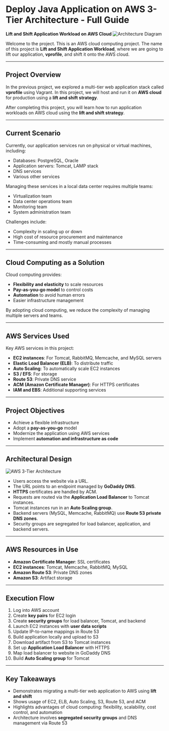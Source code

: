 # Deploy Java Application on AWS 3-Tier Architecture - Full Guide
**Lift and Shift Application Workload on AWS Cloud**
![Architecture Diagram](./images/architecture.png)

Welcome to the project. This is an AWS cloud computing project. The name of this project is **Lift and Shift Application Workload**, where we are going to lift our application, **vprofile**, and shift it onto the AWS cloud.

---

## Project Overview
In the previous project, we explored a multi-tier web application stack called **vprofile** using Vagrant. In this project, we will host and run it on **AWS cloud** for production using a **lift and shift strategy**.

After completing this project, you will learn how to run application workloads on AWS cloud using the **lift and shift strategy**.

---

## Current Scenario
Currently, our application services run on physical or virtual machines, including:

- Databases: PostgreSQL, Oracle
- Application servers: Tomcat, LAMP stack
- DNS services
- Various other services

Managing these services in a local data center requires multiple teams:

- Virtualization team
- Data center operations team
- Monitoring team
- System administration team

Challenges include:

- Complexity in scaling up or down
- High cost of resource procurement and maintenance
- Time-consuming and mostly manual processes

---

## Cloud Computing as a Solution
Cloud computing provides:

- **Flexibility and elasticity** to scale resources
- **Pay-as-you-go model** to control costs
- **Automation** to avoid human errors
- Easier infrastructure management

By adopting cloud computing, we reduce the complexity of managing multiple servers and teams.

---

## AWS Services Used
Key AWS services in this project:

- **EC2 instances**: For Tomcat, RabbitMQ, Memcache, and MySQL servers
- **Elastic Load Balancer (ELB)**: To distribute traffic
- **Auto Scaling**: To automatically scale EC2 instances
- **S3 / EFS**: For storage
- **Route 53**: Private DNS service
- **ACM (Amazon Certificate Manager)**: For HTTPS certificates
- **IAM and EBS**: Additional supporting services

---

## Project Objectives
- Achieve a flexible infrastructure
- Adopt a **pay-as-you-go** model
- Modernize the application using AWS services
- Implement **automation and infrastructure as code**

---

## Architectural Design

![AWS 3-Tier Architecture](./lift.jpg)

- Users access the website via a URL.
- The URL points to an endpoint managed by **GoDaddy DNS**.
- **HTTPS** certificates are handled by ACM.
- Requests are routed via the **Application Load Balancer** to Tomcat instances.
- Tomcat instances run in an **Auto Scaling group**.
- Backend servers (MySQL, Memcache, RabbitMQ) use **Route 53 private DNS zones**.
- Security groups are segregated for load balancer, application, and backend servers.

---

## AWS Resources in Use
- **Amazon Certificate Manager**: SSL certificates
- **EC2 instances**: Tomcat, Memcache, RabbitMQ, MySQL
- **Amazon Route 53**: Private DNS zones
- **Amazon S3**: Artifact storage

---

## Execution Flow
1. Log into AWS account
2. Create **key pairs** for EC2 login
3. Create **security groups** for load balancer, Tomcat, and backend
4. Launch EC2 instances with **user data scripts**
5. Update IP-to-name mappings in Route 53
6. Build application locally and upload to S3
7. Download artifact from S3 to Tomcat instances
8. Set up **Application Load Balancer** with HTTPS
9. Map load balancer to website in GoDaddy DNS
10. Build **Auto Scaling group** for Tomcat

---

## Key Takeaways
- Demonstrates migrating a multi-tier web application to AWS using **lift and shift**
- Shows usage of EC2, ELB, Auto Scaling, S3, Route 53, and ACM
- Highlights advantages of cloud computing: flexibility, scalability, cost control, and automation
- Architecture involves **segregated security groups** and DNS management via Route 53
